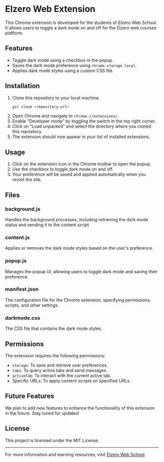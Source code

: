 # Elzero Web Extension

This Chrome extension is developed for the students of Elzero Web School. It allows users to toggle a dark mode on and off for the Elzero web courses platform.

## Features

- Toggle dark mode using a checkbox in the popup.
- Saves the dark mode preference using `chrome.storage.local`.
- Applies dark mode styles using a custom CSS file.

## Installation

1. Clone this repository to your local machine.
   ```bash
   git clone <repository-url>
   ```
2. Open Chrome and navigate to `chrome://extensions/`.
3. Enable "Developer mode" by toggling the switch in the top right corner.
4. Click on "Load unpacked" and select the directory where you cloned this repository.
5. The extension should now appear in your list of installed extensions.

## Usage

1. Click on the extension icon in the Chrome toolbar to open the popup.
2. Use the checkbox to toggle dark mode on and off.
3. Your preference will be saved and applied automatically when you revisit the site.

## Files

### background.js

Handles the background processes, including retrieving the dark mode status and sending it to the content script.

### content.js

Applies or removes the dark mode styles based on the user's preference.

### popup.js

Manages the popup UI, allowing users to toggle dark mode and saving their preference.

### manifest.json

The configuration file for the Chrome extension, specifying permissions, scripts, and other settings.

### darkmode.css

The CSS file that contains the dark mode styles.

## Permissions

The extension requires the following permissions:

- `storage`: To save and retrieve user preferences.
- `tabs`: To query active tabs and send messages.
- `activeTab`: To interact with the current active tab.
- Specific URLs: To apply content scripts on specified URLs.

## Future Features

We plan to add new features to enhance the functionality of this extension in the future. Stay tuned for updates!

## License

This project is licensed under the MIT License.

---

For more information and learning resources, visit [Elzero Web School](https://elzerocourses.teachable.com/).
